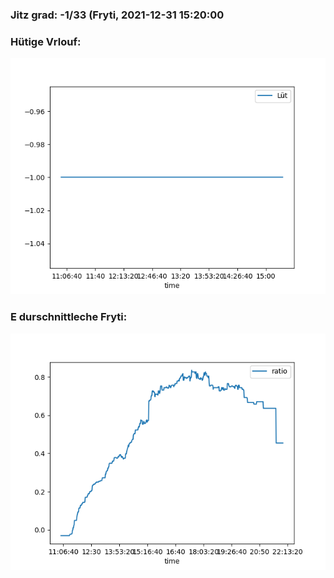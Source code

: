 ### Jitz grad: -1/33 (Fryti, 2021-12-31 15:20:00

### Hütige Vrlouf:
![Graph](Today.png)

### E durschnittleche Fryti:
![Graph](Fryti.png)